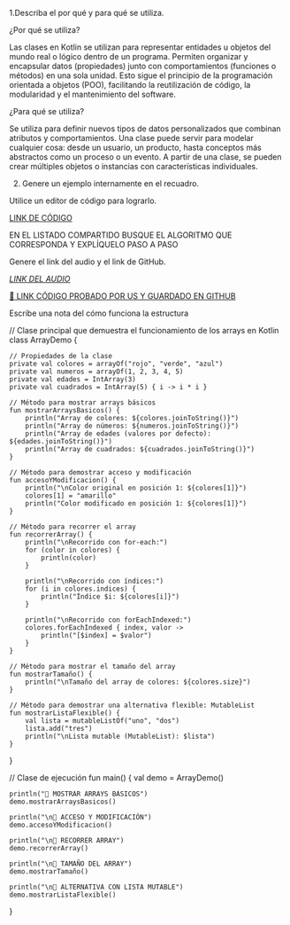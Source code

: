 1.Describa el por qué y para qué se utiliza.


¿Por qué se utiliza?

Las clases en Kotlin se utilizan para representar entidades u objetos del mundo real o lógico dentro de un programa. Permiten organizar y encapsular datos (propiedades) junto con comportamientos (funciones o métodos) en una sola unidad. Esto sigue el principio de la programación orientada a objetos (POO), facilitando la reutilización de código, la modularidad y el mantenimiento del software.

¿Para qué se utiliza?

Se utiliza para definir nuevos tipos de datos personalizados que combinan atributos y comportamientos. Una clase puede servir para modelar cualquier cosa: desde un usuario, un producto, hasta conceptos más abstractos como un proceso o un evento. A partir de una clase, se pueden crear múltiples objetos o instancias con características individuales.

2. Genere un ejemplo internamente en el recuadro.

Utilice un editor de código para lograrlo.

[LINK DE CÓDIGO](https://pl.kotl.in/lMbP4-IVC)

EN EL LISTADO COMPARTIDO BUSQUE EL ALGORITMO QUE CORRESPONDA Y EXPLÍQUELO PASO A PASO

Genere el link del audio y el link de GitHub.

[*LINK DEL AUDIO*](https://github.com/Lastshaw0724/Tarjetas-kotlin-/blob/main/CLASS/CLASS.mp3)

[🔗 LINK CÓDIGO PROBADO POR US Y GUARDADO EN GITHUB](https://github.com/Lastshaw0724/Tarjetas-kotlin-/blob/main/CLASS/class.png)

Escribe una nota del cómo funciona la estructura

// Clase principal que demuestra el funcionamiento de los arrays en Kotlin
class ArrayDemo {

    // Propiedades de la clase
    private val colores = arrayOf("rojo", "verde", "azul")
    private val numeros = arrayOf(1, 2, 3, 4, 5)
    private val edades = IntArray(3)
    private val cuadrados = IntArray(5) { i -> i * i }

    // Método para mostrar arrays básicos
    fun mostrarArraysBasicos() {
        println("Array de colores: ${colores.joinToString()}")
        println("Array de números: ${numeros.joinToString()}")
        println("Array de edades (valores por defecto): ${edades.joinToString()}")
        println("Array de cuadrados: ${cuadrados.joinToString()}")
    }

    // Método para demostrar acceso y modificación
    fun accesoYModificacion() {
        println("\nColor original en posición 1: ${colores[1]}")
        colores[1] = "amarillo"
        println("Color modificado en posición 1: ${colores[1]}")
    }

    // Método para recorrer el array
    fun recorrerArray() {
        println("\nRecorrido con for-each:")
        for (color in colores) {
            println(color)
        }

        println("\nRecorrido con índices:")
        for (i in colores.indices) {
            println("Índice $i: ${colores[i]}")
        }

        println("\nRecorrido con forEachIndexed:")
        colores.forEachIndexed { index, valor ->
            println("[$index] = $valor")
        }
    }

    // Método para mostrar el tamaño del array
    fun mostrarTamaño() {
        println("\nTamaño del array de colores: ${colores.size}")
    }

    // Método para demostrar una alternativa flexible: MutableList
    fun mostrarListaFlexible() {
        val lista = mutableListOf("uno", "dos")
        lista.add("tres")
        println("\nLista mutable (MutableList): $lista")
    }
}

// Clase de ejecución
fun main() {
    val demo = ArrayDemo()

    println("🔹 MOSTRAR ARRAYS BÁSICOS")
    demo.mostrarArraysBasicos()

    println("\n🔹 ACCESO Y MODIFICACIÓN")
    demo.accesoYModificacion()

    println("\n🔹 RECORRER ARRAY")
    demo.recorrerArray()

    println("\n🔹 TAMAÑO DEL ARRAY")
    demo.mostrarTamaño()

    println("\n🔹 ALTERNATIVA CON LISTA MUTABLE")
    demo.mostrarListaFlexible()
}
